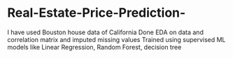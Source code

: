 # Real-Estate-Price-Prediction-
I have used Bouston house data of California
Done EDA on data and correlation matrix and imputed missing values 
Trained using supervised ML models like Linear Regression, Random Forest, decision tree
